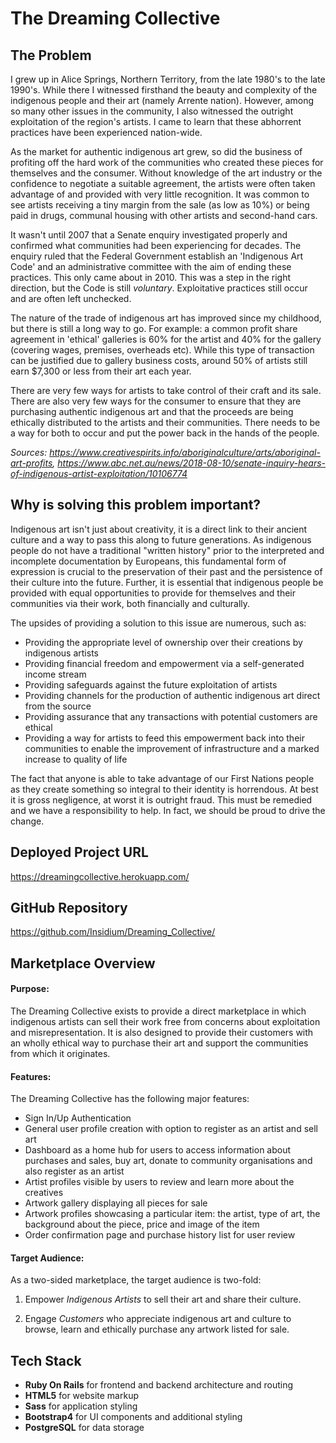 # The Dreaming Collective

## The Problem

I grew up in Alice Springs, Northern Territory, from the late 1980's to the late 1990's. While there I witnessed firsthand the beauty and complexity of the indigenous people and their art (namely Arrente nation). However, among so many other issues in the community, I also witnessed the outright exploitation of the region's artists. I came to learn that these abhorrent practices have been experienced nation-wide.

As the market for authentic indigenous art grew, so did the business of profiting off the hard work of the communities who created these pieces for themselves and the consumer. Without knowledge of the art industry or the confidence to negotiate a suitable agreement, the artists were often taken advantage of and provided with very little recognition. It was common to see artists receiving a tiny margin from the sale (as low as 10%) or being paid in drugs, communal housing with other artists and second-hand cars.

It wasn't until 2007 that a Senate enquiry investigated properly and confirmed what communities had been experiencing for decades. The enquiry ruled that the Federal Government establish an 'Indigenous Art Code' and an administrative committee with the aim of ending these practices. This only came about in 2010. This was a step in the right direction, but the Code is still _voluntary_. Exploitative practices still occur and are often left unchecked.

The nature of the trade of indigenous art has improved since my childhood, but there is still a long way to go. For example: a common profit share agreement in 'ethical' galleries is 60% for the artist and 40% for the gallery (covering wages, premises, overheads etc). While this type of transaction can be justified due to gallery business costs, around 50% of artists still earn \$7,300 or less from their art each year.

There are very few ways for artists to take control of their craft and its sale. There are also very few ways for the consumer to ensure that they are purchasing authentic indigenous art and that the proceeds are being ethically distributed to the artists and their communities. There needs to be a way for both to occur and put the power back in the hands of the people.

_Sources: https://www.creativespirits.info/aboriginalculture/arts/aboriginal-art-profits, https://www.abc.net.au/news/2018-08-10/senate-inquiry-hears-of-indigenous-artist-exploitation/10106774_

## Why is solving this problem important?

Indigenous art isn't just about creativity, it is a direct link to their ancient culture and a way to pass this along to future generations. As indigenous people do not have a traditional "written history" prior to the interpreted and incomplete documentation by Europeans, this fundamental form of expression is crucial to the preservation of their past and the persistence of their culture into the future. Further, it is essential that indigenous people be provided with equal opportunities to provide for themselves and their communities via their work, both financially and culturally.

The upsides of providing a solution to this issue are numerous, such as:

- Providing the appropriate level of ownership over their creations by indigenous artists
- Providing financial freedom and empowerment via a self-generated income stream
- Providing safeguards against the future exploitation of artists
- Providing channels for the production of authentic indigenous art direct from the source
- Providing assurance that any transactions with potential customers are ethical
- Providing a way for artists to feed this empowerment back into their communities to enable the improvement of infrastructure and a marked increase to quality of life

The fact that anyone is able to take advantage of our First Nations people as they create something so integral to their identity is horrendous. At best it is gross negligence, at worst it is outright fraud. This must be remedied and we have a responsibility to help. In fact, we should be proud to drive the change.

## Deployed Project URL

https://dreamingcollective.herokuapp.com/

## GitHub Repository

https://github.com/Insidium/Dreaming_Collective/

## Marketplace Overview

#### Purpose:

The Dreaming Collective exists to provide a direct marketplace in which indigenous artists can sell their work free from concerns about exploitation and misrepresentation. It is also designed to provide their customers with an wholly ethical way to purchase their art and support the communities from which it originates.

#### Features:

The Dreaming Collective has the following major features:

- Sign In/Up Authentication
- General user profile creation with option to register as an artist and sell art
- Dashboard as a home hub for users to access information about purchases and sales, buy art, donate to community organisations and also register as an artist
- Artist profiles visible by users to review and learn more about the creatives
- Artwork gallery displaying all pieces for sale
- Artwork profiles showcasing a particular item: the artist, type of art, the background about the piece, price and image of the item
- Order confirmation page and purchase history list for user review

#### Target Audience:

As a two-sided marketplace, the target audience is two-fold:

1. Empower _Indigenous Artists_ to sell their art and share their culture.

2. Engage _Customers_ who appreciate indigenous art and culture to browse, learn and ethically purchase any artwork listed for sale.

## Tech Stack

- **Ruby On Rails** for frontend and backend architecture and routing
- **HTML5** for website markup
- **Sass** for application styling
- **Bootstrap4** for UI components and additional styling
- **PostgreSQL** for data storage
